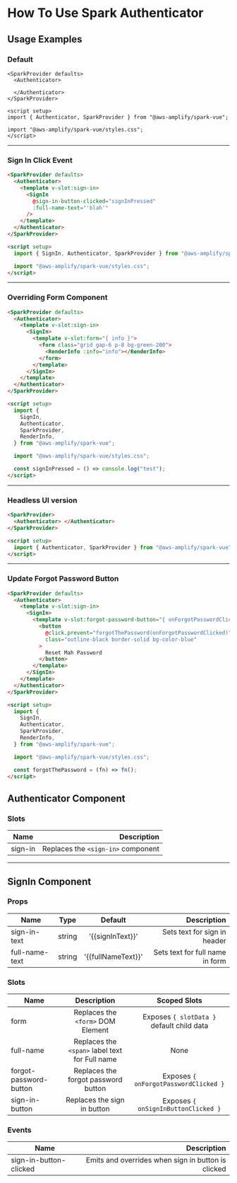 # How To Use Spark Authenticator

## Usage Examples

### Default

```vue
<SparkProvider defaults>
  <Authenticator>

  </Authenticator>
</SparkProvider>

<script setup>
import { Authenticator, SparkProvider } from "@aws-amplify/spark-vue";

import "@aws-amplify/spark-vue/styles.css";
</script>
```

<SparkProvider defaults >

<Authenticator>

</Authenticator>

</SparkProvider>

<hr class="my-20"/>

### Sign In Click Event

```html
<SparkProvider defaults>
  <Authenticator>
    <template v-slot:sign-in>
      <SignIn
        @sign-in-button-clicked="signInPressed"
        :full-name-text="'blah'"
      />
    </template>
  </Authenticator>
</SparkProvider>

<script setup>
  import { SignIn, Authenticator, SparkProvider } from "@aws-amplify/spark-vue";

  import "@aws-amplify/spark-vue/styles.css";
</script>
```

<SparkProvider defaults >

<Authenticator>

<template v-slot:sign-in>

<SignIn @sign-in-button-clicked="signInPressed" :full-name-text="'blah'">
</SignIn>

</template>

</Authenticator>

</SparkProvider>

<hr class="my-20"/>

### Overriding Form Component

```html
<SparkProvider defaults>
  <Authenticator>
    <template v-slot:sign-in>
      <SignIn>
        <template v-slot:form="{ info }">
          <form class="grid gap-6 p-8 bg-green-200">
            <RenderInfo :info="info"></RenderInfo>
          </form>
        </template>
      </SignIn>
    </template>
  </Authenticator>
</SparkProvider>

<script setup>
  import {
    SignIn,
    Authenticator,
    SparkProvider,
    RenderInfo,
  } from "@aws-amplify/spark-vue";

  import "@aws-amplify/spark-vue/styles.css";

  const signInPressed = () => console.log("test");
</script>
```

<SparkProvider defaults>
  <Authenticator>
  <template v-slot:sign-in>

<SignIn>

  <template v-slot:form="{info}">
    <form class="grid gap-6  p-8  bg-green-200">
    <RenderInfo :info="info"/>
    </form>

  </template>

</SignIn>

  </template>
  </Authenticator>
</SparkProvider>

<hr class="my-20"/>

### Headless UI version

```html
<SparkProvider>
  <Authenticator> </Authenticator>
</SparkProvider>

<script setup>
  import { Authenticator, SparkProvider } from "@aws-amplify/spark-vue";
</script>
```

<SparkProvider>

<Authenticator>

</Authenticator>

</SparkProvider>

<hr class="my-20" />

### Update Forgot Password Button

```html
<SparkProvider defaults>
  <Authenticator>
    <template v-slot:sign-in>
      <SignIn>
        <template v-slot:forgot-password-button="{ onForgotPasswordClicked }">
          <button
            @click.prevent="forgotThePassword(onForgotPasswordClicked)"
            class="outline-black border-solid bg-color-blue"
          >
            Reset Mah Password
          </button>
        </template>
      </SignIn>
    </template>
  </Authenticator>
</SparkProvider>

<script setup>
  import {
    SignIn,
    Authenticator,
    SparkProvider,
    RenderInfo,
  } from "@aws-amplify/spark-vue";

  import "@aws-amplify/spark-vue/styles.css";

  const forgotThePassword = (fn) => fn();
</script>
```

<SparkProvider defaults>
  <Authenticator>

  <template v-slot:sign-in>
    <SignIn>
    <template v-slot:forgot-password-button="{ onForgotPasswordClicked }">
      <button @click.prevent="forgotThePassword(onForgotPasswordClicked)" class="outline-black border-solid bg-color-blue">forgot Mah Password</button>
       </template>
    </SignIn>
  </template>

  </Authenticator>
</SparkProvider>

## Authenticator Component

### Slots

| Name    |                        Description |
| ------- | ---------------------------------: |
| sign-in | Replaces the `<sign-in>` component |

<hr class="my-20" />

## SignIn Component

### Props

| Name           |  Type  |      Default       |                     Description |
| -------------- | :----: | :----------------: | ------------------------------: |
| sign-in-text   | string |  '{{signInText}}'  |    Sets text for sign in header |
| full-name-text | string | '{{fullNameText}}' | Sets text for full name in form |

### Slots

| Name                   |                  Description                   |               Scoped Slots                |
| ---------------------- | :--------------------------------------------: | :---------------------------------------: |
| form                   |       Replaces the `<form>` DOM Element        | Exposes `{ slotData }` default child data |
| full-name              | Replaces the `<span>` label text for Full name |                   None                    |
| forgot-password-button |      Replaces the forgot password button       |   Exposes `{ onForgotPasswordClicked }`   |
| sign-in-button         |          Replaces the sign in button           |    Exposes `{ onSignInButtonClicked }`    |

### Events

| Name                   |                                        Description |
| ---------------------- | -------------------------------------------------: |
| sign-in-button-clicked | Emits and overrides when sign in button is clicked |

<script setup>
import "@aws-amplify/spark-vue/styles.css";
import {SignIn, SparkProvider, Authenticator, RenderInfo, SIGN_IN_TEXT, FULL_NAME_TEXT}  from "@aws-amplify/spark-vue";


const signInText =  SIGN_IN_TEXT;
const fullNameText = FULL_NAME_TEXT;
const signInPressed = ()=>console.log('parent component sign in pressed');
const forgotThePassword = (fn)=>
{
  console.log('do something here then run function')
  //
  fn();
  console.log('forgot password inner');
}
</script>
<style >


</style>
